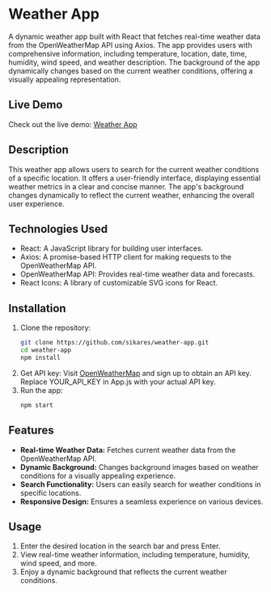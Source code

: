 # Weather App

A dynamic weather app built with React that fetches real-time weather data from the OpenWeatherMap API using Axios. The app provides users with comprehensive information, including temperature, location, date, time, humidity, wind speed, and weather description. The background of the app dynamically changes based on the current weather conditions, offering a visually appealing representation.

## Live Demo
Check out the live demo: [Weather App](https://weather-app-by-hilly.netlify.app/)

## Description
This weather app allows users to search for the current weather conditions of a specific location. It offers a user-friendly interface, displaying essential weather metrics in a clear and concise manner. The app's background changes dynamically to reflect the current weather, enhancing the overall user experience.

## Technologies Used
- React: A JavaScript library for building user interfaces.
- Axios: A promise-based HTTP client for making requests to the OpenWeatherMap API.
- OpenWeatherMap API: Provides real-time weather data and forecasts.
- React Icons: A library of customizable SVG icons for React.

## Installation
1. Clone the repository:
   ```bash
   git clone https://github.com/sikares/weather-app.git
   cd weather-app
   npm install
2. Get API key:
   Visit [OpenWeatherMap](https://openweathermap.org/) and sign up to obtain an API key.
   Replace YOUR_API_KEY in App.js with your actual API key.
3. Run the app:
   ```bash
   npm start
## Features
- **Real-time Weather Data:** Fetches current weather data from the OpenWeatherMap API.
- **Dynamic Background:** Changes background images based on weather conditions for a visually appealing experience.
- **Search Functionality:** Users can easily search for weather conditions in specific locations.
- **Responsive Design:** Ensures a seamless experience on various devices.

## Usage
1. Enter the desired location in the search bar and press Enter.
2. View real-time weather information, including temperature, humidity, wind speed, and more.
3. Enjoy a dynamic background that reflects the current weather conditions.
